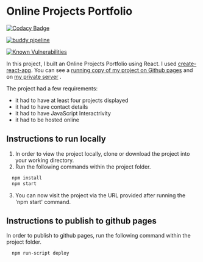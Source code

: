 # Online Projects Portfolio

[![Codacy Badge](https://api.codacy.com/project/badge/Grade/f4cb99b5c0ee48ab8ca4adceb8f5aa51)](https://www.codacy.com/app/anthony0030/techdegree-project-02?utm_source=github.com&amp;utm_medium=referral&amp;utm_content=anthony0030/techdegree-project-02&amp;utm_campaign=Badge_Grade)

[![buddy pipeline](https://app.buddy.works/anthonyveaudry/techdegree-project-12/pipelines/pipeline/169833/badge.svg?token=0c43c32994fd26a6482e1ce3a99464898ea6e248e3f6164ebb6037b6baa6e2fc "buddy pipeline")](https://app.buddy.works/anthonyveaudry/techdegree-project-12/pipelines/pipeline/169833)

[![Known Vulnerabilities](https://snyk.io/test/github/anthony0030/techdegree-project-12/badge.svg)](https://snyk.io/test/github/anthony0030/techdegree-project-12)

In this project, I built an Online Projects Portfolio using React. I used [create-react-app](https://github.com/facebook/create-react-app). You can see a [running copy of my project on Github pages](https://anthony0030.github.io/techdegree-project-12) and on [my private server](https://veaudry.pro) .

The project had a few requirements:

* it had to have at least four projects displayed
* it had to have contact details
* it had to have JavaScript Interactrivity
* it had to be hosted online

## Instructions to run locally

1. In order to view the project locally, clone or download the project into your working directory.
2. Run the following commands within the project folder.

  ```bash
    npm install
    npm start
  ```

3. You can now visit the project via the URL provided after running the 'npm start' command.

## Instructions to publish to github pages

In order to publish to github pages, run the following command within the project folder.

  ```bash
    npm run-script deploy
  ```
